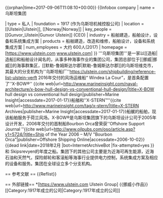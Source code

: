 {{orphan|time=2017-09-06T11:08:10+00:00}}
{{Infobox company
| name = 乌斯坦集团
<!--| logo = [[File:Ulstein-wikilogo.png|140px]]-->
| type = 私人
| foundation = 1917 (作为乌斯坦机械控股公司)
| location = [[Ulstein|Ulstein]], [[Norway|Norway]]
| key_people = [[Gunvor_Ulstein|Gunvor Ulstein]] (CEO)
| industry = 船舶建造，船舶设计，设备和系统集成方案
| products = 船舶建造，改造和维修，船舶设计，设备和系统集成方案
| num_employees = 大约 600人(2017)
| homepage = [https://www.ulstein.com www.ulstein.com]
}}
'''乌斯坦集团'''是一家以[[造船|造船]]和船舶设计闻名的，从事多种海事作业的集团公司，集团总部位于[[挪威|挪威]]的海事群集区，[[默勒-鲁姆斯达尔郡|默勒-鲁姆斯达尔郡]]的乌斯坦维克市，其最大的分支机构为''乌斯坦船厂''<ref>https://ulstein.com/shipbuilding/reference-list-ulstein-verft</ref> 2016年交付的风场运维船“ Windea La Cour”，是首条配置了''X-BOW®'' <ref>{{cite web|url=http://www.marineinsight.com/naval-architecture/x-bow-hull-design-vs-conventional-hull-design/|title=X-BOW hull design vs conventional hull design|publisher=Marine Insight|accessdate=2017-01-17}}</ref>船艏和''X-STERN™''<ref>{{cite web|url=http://www.marineinsight.com/tag/x-stern/|title=X-STERN Archives|publisher=Marine Insight|accessdate=2017-01-17}}</ref>船艉的船舶，现该船舶服务于荷兰风场。X-BOW®是乌斯坦集团旗下的乌斯坦设计公司于2005年设计开发，2006年交付的首制船Bourbon Orca曾荣获''Offshore Support Journal ''<ref>{{cite web|url=http://www.oilpubs.com/oso/article.asp?v1=5724/|title=Ship of the Year 2006 – M/V "Bourbon Orca"|publisher=Offshore Shipping Online|accessdate=2006-10-02}}{{dead link|date=2018年2月 |bot=InternetArchiveBot |fix-attempted=yes }}</ref>和 Skipsrevyen的年度之船。集团下的其他公司主要是为近海可再生能源，近海石油和天然气，探险邮轮和客滚船等海事行业提供电力控制，系统集成方案及相应的设备和服务。集团在全球设立多个分支机构。

== 参考文献 ==
{{Reflist}}

== 外部链接==
*[https://www.ulstein.com Ulstein Group]
{{挪威小作品}}
[[Category:1917年成立的公司|Category:1917年成立的公司]]
